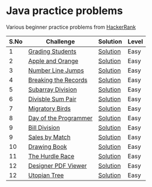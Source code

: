 # Java practice problems

Various beginner practice problems from [HackerRank](https://www.hackerrank.com/domains/algorithms?filters[subdomains][]=implementation)

| S.No | Challenge                                                                                                          | Solution                                  | Level  |
|------|--------------------------------------------------------------------------------------------------------------------|-------------------------------------------|--------|
| 1    | [Grading Students](https://www.hackerrank.com/challenges/grading/problem)                                          | [Solution](GradingStudents.java)          | Easy   |
| 2    | [Apple and Orange](https://www.hackerrank.com/challenges/apple-and-orange/problem)                                 | [Solution](AppleAndOrange.java)           | Easy   |
| 3    | [Number Line Jumps](https://www.hackerrank.com/challenges/kangaroo/problem)                                        | [Solution](NumberLineJumps.java)          | Easy   |
| 4    | [Breaking the Records](https://www.hackerrank.com/challenges/breaking-best-and-worst-records/problem)              | [Solution](BreakingTheRecords.java)       | Easy   |
| 5    | [Subarray Division](https://www.hackerrank.com/challenges/the-birthday-bar/problem)                                | [Solution](SubarrayDivision.java)         | Easy   |
| 6    | [Divisble Sum Pair](https://www.hackerrank.com/challenges/divisible-sum-pairs/problem)                             | [Solution](DivisibleSumPair.java)         | Easy   |
| 7    | [Migratory Birds](https://www.hackerrank.com/challenges/migratory-birds/problem)                                   | [Solution](MigratoryBirds.java)           | Easy   |
| 8    | [Day of the Programmer](https://www.hackerrank.com/challenges/day-of-the-programmer/problem)                       | [Solution](DayOfProgrammer.java)          | Easy   |
| 9    | [Bill Division](https://www.hackerrank.com/challenges/bon-appetit/problem)                                         | [Solution](BillDivision.java)             | Easy   |
| 9    | [Sales by Match](https://www.hackerrank.com/challenges/sock-merchant/problem)                                      | [Solution](SockMerchant.java)             | Easy   |
| 10   | [Drawing Book](https://www.hackerrank.com/challenges/drawing-book/problem)                                         | [Solution](DrawingBook.java)              | Easy   |
| 11   | [The Hurdle Race](https://www.hackerrank.com/challenges/the-hurdle-race/problem)                                   | [Solution](TheHurdleRace.java)            | Easy   |
| 12   | [Designer PDF Viewer](https://www.hackerrank.com/challenges/designer-pdf-viewer/problem)                           | [Solution](DesignerPdfViewer.java)        | Easy   |
| 12   | [Utopian Tree](https://www.hackerrank.com/challenges/utopian-tree/problem)                                         | [Solution](UtopianTree.java)              | Easy   |